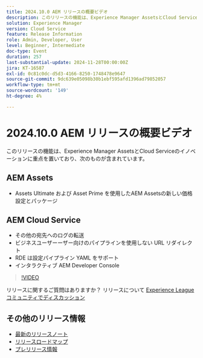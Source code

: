 ```yaml
---
title: 2024.10.0 AEM リリースの概要ビデオ
description: このリリースの機能は、Experience Manager AssetsとCloud Serviceの技術革新に重点を置いており、次のものが含まれます。AEM Assets Assets Ultimate および Asset PrimeAEM Cloud Serviceを使用したAEM Assetsの新しい価格とパッケージ化より多くの宛先への転送ログ ビジネスユーザー向けのパイプラインを使用しない URL リダイレクト ​ RDE がサポートされる設定パイプライン YAML​ インタラクティブ AEM Developer Console
solution: Experience Manager
version: Cloud Service
feature: Release Information
role: Admin, Developer, User
level: Beginner, Intermediate
doc-type: Event
duration: 257
last-substantial-update: 2024-11-28T00:00:00Z
jira: KT-16587
exl-id: 0c81c0dc-d5d3-4166-8250-1748478e9647
source-git-commit: 9dc639e05098b30b1ebf595afd1396ad79852057
workflow-type: tm+mt
source-wordcount: '149'
ht-degree: 4%

---
```


# 2024.10.0 AEM リリースの概要ビデオ

このリリースの機能は、Experience Manager AssetsとCloud Serviceのイノベーションに重点を置いており、次のものが含まれています。

## AEM Assets

* Assets Ultimate および Asset Prime を使用したAEM Assetsの新しい価格設定とパッケージ

## AEM Cloud Service

* その他の宛先へのログの転送
* ビジネスユーザー&#x200B;ーザー向けのパイプラインを使用しない URL リダイレクト
* RDE は設定パイプライン YAML をサポート&#x200B;
* インタラクティブ AEM Developer Console

>[!VIDEO](https://video.tv.adobe.com/v/3440501/?learn=on&enablevpops)

リリースに関するご質問はありますか？  リリースについて [Experience Leagueコミュニティでディスカッション ](https://adobe.ly/3ZgKGmh)

## その他のリリース情報

* [最新のリリースノート](https://experienceleague.adobe.com/docs/experience-manager-cloud-service/content/release-notes/home.html?lang=ja)
* [ リリースロードマップ ](https://experienceleague.adobe.com/docs/experience-manager-release-information/aem-release-updates/update-releases-roadmap.html?lang=ja)
* [ プレリリース情報 ](https://experienceleague.adobe.com/docs/experience-manager-cloud-service/content/release-notes/prerelease.html)
